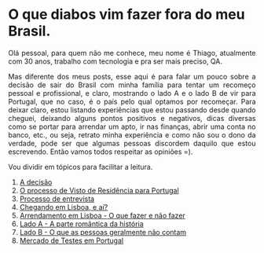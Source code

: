 # O que diabos vim fazer fora do meu Brasil.

<p align="justify">
Olá pessoal, para quem não me conhece, meu nome é Thiago, atualmente com 30 anos, trabalho com tecnologia e pra ser mais preciso, QA.

<p align="justify">
Mas diferente dos meus posts, esse aqui é para falar um pouco sobre a decisão de sair do Brasil com minha família para tentar um recomeço pessoal e profissional, e claro, mostrando o lado A e o lado B de vir para Portugal, que no caso, é o país pelo qual optamos por recomeçar. Para deixar claro, estou listando experiências que estou passando desde quando cheguei, deixando alguns pontos positivos e negativos, dicas diversas como se portar para arrendar um apto, ir nas finanças, abrir uma conta no banco, etc., ou seja, retrato minha experiência e como não sou o dono da verdade, pode ser que algumas pessoas discordem daquilo que estou escrevendo. Então vamos todos respeitar as opiniões =).

Vou dividir em tópicos para facilitar a leitura.

1. [A decisão](https://github.com/thiagomarquessp/ladoA-ladoB-MorarFora/blob/master/a-decisao.md)
2. [O processo de Visto de Residência para Portugal](https://github.com/thiagomarquessp/ladoA-ladoB-MorarFora/blob/master/processo-de-visto.md)
3. [Processo de entrevista](https://github.com/thiagomarquessp/ladoA-ladoB-MorarFora/blob/master/processo-entrevista.md)
4. [Chegando em Lisboa, e aí?](https://github.com/thiagomarquessp/ladoA-ladoB-MorarFora/blob/master/cheguei-eagora.md)
5. [Arrendamento em Lisboa - O que fazer e não fazer](https://github.com/thiagomarquessp/ladoA-ladoB-MorarFora/blob/master/arrendamento-dicas.md)
6. [Lado A - A parte romântica da história](https://github.com/thiagomarquessp/ladoA-ladoB-MorarFora/blob/master/ladoA-romantismo.md)
7. [Lado B - O que as pessoas geralmente não contam](https://github.com/thiagomarquessp/ladoA-ladoB-MorarFora/blob/master/ladoB-nemtodoscontam.md)
8. [Mercado de Testes em Portugal](https://github.com/thiagomarquessp/ladoA-ladoB-MorarFora/blob/master/mercado-qa.md)
